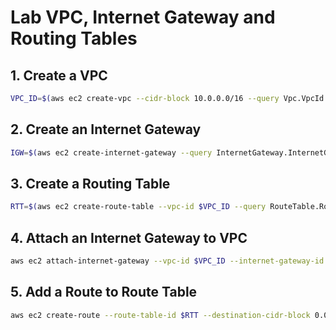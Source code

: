 # Lab VPC, Internet Gateway and Routing Tables

## 1. Create a VPC

```sh
VPC_ID=$(aws ec2 create-vpc --cidr-block 10.0.0.0/16 --query Vpc.VpcId --output text )
```

## 2. Create an Internet Gateway

```sh
IGW=$(aws ec2 create-internet-gateway --query InternetGateway.InternetGatewayId --output text)
```

## 3. Create a Routing Table

```sh
RTT=$(aws ec2 create-route-table --vpc-id $VPC_ID --query RouteTable.RouteTableId --output text )
```

## 4. Attach an Internet Gateway to VPC

```sh
aws ec2 attach-internet-gateway --vpc-id $VPC_ID --internet-gateway-id $IGW
```

## 5. Add a Route to Route Table

```sh
aws ec2 create-route --route-table-id $RTT --destination-cidr-block 0.0.0.0/0 --gateway-id $IGW
```
